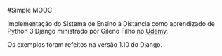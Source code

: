 #Simple MOOC

Implementação do Sistema de Ensino à Distancia como aprendizado de Python
3 Django ministrado por Gileno Filho no  [Udemy](http://perna.in/2r).

Os exemplos foram refeitos na versão 1.10 do Django.